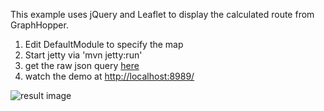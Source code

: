 This example uses jQuery and Leaflet to display the calculated route from GraphHopper.

 1. Edit DefaultModule to specify the map
 2. Start jetty via 'mvn jetty:run'
 3. get the raw json query [here](http://localhost:8989/api?from=52.439688,13.276863&to=52.532932,13.479424)
 4. watch the demo at [http://localhost:8989/](http://localhost:8989/)

![result image](http://karussell.files.wordpress.com/2012/09/graphhopper-web.png)